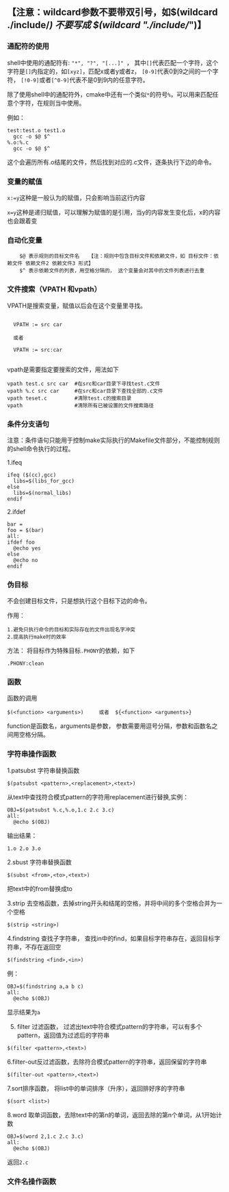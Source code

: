 ## 【注意：wildcard参数不要带双引号，如$(wildcard ./include/*) 不要写成 $(wildcard "./include/*")】  

### 通配符的使用

  shell中使用的通配符有: `` "*", "?", "[...]"  ``， 其中``[]``代表匹配一个字符，这个字符是``[]``内指定的，如``[xyz]``，匹配x或者y或者z， ``[0-9]``代表0到9之间的一个字符， ``[!0-9]``或者``[^0-9]``代表不是0到9内的任意字符。

  除了使用shell中的通配符外，cmake中还有一个类似``*``的符号``%``，可以用来匹配任意个字符，在规则当中使用。
  
  例如：
  
  ```
  test:test.o test1.o
    gcc -o $@ $^
  %.o:%.c
    gcc -o $@ $^
  
  ```
  这个会遍历所有.o结尾的文件，然后找到对应的.c文件，逐条执行下边的命令。
  



### 变量的赋值
  
  ``x:=y``这种是一般认为的赋值，只会影响当前这行内容
  
  ``x=y``这种是递归赋值，可以理解为赋值的是引用，当y的内容发生变化后，x的内容也会跟着变

### 自动化变量
  
```
    $@ 表示规则的目标文件名   【注：规则中包含目标文件和依赖文件，如 目标文件：依赖文件 依赖文件2 依赖文件3 形式】
    $^ 表示依赖文件的列表，用空格分隔的， 这个变量会对其中的文件列表进行去重
```

### 文件搜索（VPATH 和vpath）


VPATH是搜索变量，赋值以后会在这个变量里寻找。

```
  
  VPATH := src car
  
  或者
  
  VPATH := src:car
  
```

vpath是需要指定要搜索的文件，用法如下

```
vpath test.c src car  #在src和car目录下寻找test.c文件
vpath %.c src car     #在src和car目录下查找全部的.c文件
vpath teset.c         #清除test.c的搜索目录
vpath                 #清除所有已被设置的文件搜索路径

```

### 条件分支语句

注意：条件语句只能用于控制make实际执行的Makefile文件部分，不能控制规则的shell命令执行的过程。

1.ifeq

```
ifeq ($(cc),gcc)
  libs=$(libs_for_gcc)
else
  libs=$(normal_libs)
endif
```

2.ifdef

```
bar =
foo = $(bar)
all:
ifdef foo
  @echo yes
else
  @echo no
endif

```

### 伪目标


不会创建目标文件，只是想执行这个目标下边的命令。

作用：
```
1.避免只执行命令的目标和实际存在的文件出现名字冲突
2.提高执行make时的效率
```

方法：
将目标作为特殊目标``.PHONY``的依赖，如下

```
.PHONY:clean
```

### 函数


函数的调用

```
$(<function> <arguments>)     或者  ${<function> <arguments>}
```

function是函数名，arguments是参数， 参数需要用逗号分隔，参数和函数名之间用空格分隔。


### 字符串操作函数

1.patsubst 字符串替换函数

```
$(patsubst <pattern>,<replacement>,<text>)
```

从text中查找符合模式pattern的字符用replacement进行替换,实例：

```
OBJ=$(patsubst %.c,%.o,1.c 2.c 3.c)
all:
  @echo $(OBJ)
```

输出结果：

```
1.o 2.o 3.o
```

2.sbust  字符串替换函数

```
$(subst <from>,<to>,<text>)
```

把text中的from替换成to

3.strip 去空格函数，去掉string开头和结尾的空格，并将中间的多个空格合并为一个空格

```
$(strip <string>)
```

4.findstring 查找子字符串， 查找in中的find，如果目标字符串存在，返回目标字符串，不存在返回空

```
$(findstring <find>,<in>)
```
例：

```
OBJ=$(findstring a,a b c)
all:
  @echo $(OBJ)
```
显示结果为``a``


5. filter 过滤函数， 过滤出text中符合模式pattern的字符串，可以有多个pattern，返回值为过滤后的字符串

```
$(filter <pattern>,<text>)
```

6.filter-out反过滤函数，去除符合模式pattern的字符串，返回保留的字符串

```
$(filter-out <pattern>,<text>)
```

7.sort排序函数， 将list中的单词排序（升序），返回排好序的字符串

```
$(sort <list>)
```

8.word 取单词函数，去除text中的第n的单词，返回去除的第n个单词，从1开始计数

```
OBJ=$(word 2,1.c 2.c 3.c)
all:
  @echo $(OBJ)
```
返回``2.c``


### 文件名操作函数
























